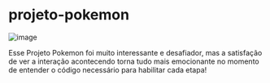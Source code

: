 # projeto-pokemon

![image](https://user-images.githubusercontent.com/114935103/207382988-5cfcbdc8-e86c-4396-9549-6d5784f0b00e.png)

Esse Projeto Pokemon foi muito interessante e desafiador, mas a satisfação de ver a interação acontecendo torna tudo mais emocionante no momento de entender o código necessário para habilitar cada etapa! 

